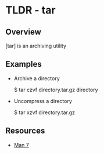TLDR - tar
==========

Overview
--------

[tar] is an archiving utility

Examples
--------

- Archive a directory

	$ tar czvf directory.tar.gz directory
	
- Uncompress a directory

	$ tar xzvf directory.tar.gz

Resources
---------

- [Man 7](http://man7.org/linux/man-pages/man1/tar.1.html)